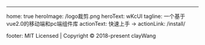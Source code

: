 ---
home: true
heroImage: /logo裁剪.png
heroText: wKcUI
tagline: 一个基于vue2.0的移动端和pc端组件库
actionText: 快速上手 →
actionLink: /install/
 

 

   


  

footer: MIT Licensed | Copyright © 2018-present clayWang

